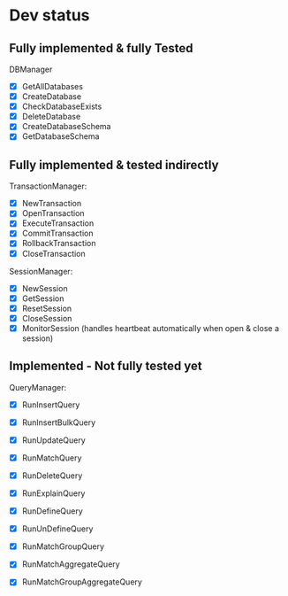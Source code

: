 # Dev status

##  Fully implemented & fully Tested

DBManager

- [x] GetAllDatabases
- [x] CreateDatabase
- [x] CheckDatabaseExists
- [x] DeleteDatabase
- [x] CreateDatabaseSchema
- [x] GetDatabaseSchema

## Fully implemented & tested indirectly

TransactionManager:

- [x] NewTransaction
- [x] OpenTransaction
- [x] ExecuteTransaction
- [x] CommitTransaction
- [x] RollbackTransaction
- [x] CloseTransaction

SessionManager:

- [x] NewSession
- [x] GetSession
- [x] ResetSession
- [x] CloseSession
- [x] MonitorSession (handles heartbeat automatically when open & close a session)

## Implemented - Not fully tested yet

QueryManager:

- [x] RunInsertQuery
- [x] RunInsertBulkQuery
- [x] RunUpdateQuery
- [x] RunMatchQuery
- [x] RunDeleteQuery
- [x] RunExplainQuery
- [x] RunDefineQuery
- [x] RunUnDefineQuery
- [x] RunMatchGroupQuery
- [x] RunMatchAggregateQuery
- [x] RunMatchGroupAggregateQuery

